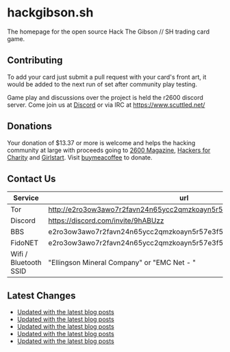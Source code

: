 # hackgibson.sh
The homepage for the open source Hack The Gibson // SH trading card game.


## Contributing

To add your card just submit a pull request with your card's front art, it would be added to the next run of set after community play testing.

Game play and discussions over the project is held the r2600 discord server. Come join us at [Discord](https://discord.com/invite/9hABUzz) or via IRC at https://www.scuttled.net/


## Donations

Your donation of $13.37 or more is welcome and helps the hacking community at large with proceeds going to [2600 Magazine](https://2600.com/), [Hackers for Charity](https://hackersforcharity.org) and [Girlstart](https://girlstart.org).  Visit [buymeacoffee](https://www.buymeacoffee.com/hackgibson.sh) to donate.


## Contact Us

Service | url
-|-
Tor | http://e2ro3ow3awo7r2favn24n65ycc2qmzkoayn5r57e3f56nvjwdcgg32ad.onion
Discord | https://discord.com/invite/9hABUzz
BBS | e2ro3ow3awo7r2favn24n65ycc2qmzkoayn5r57e3f56nvjwdcgg32ad.onion:23
FidoNET | e2ro3ow3awo7r2favn24n65ycc2qmzkoayn5r57e3f56nvjwdcgg32ad.onion:24554
Wifi / Bluetooth SSID | "Ellingson Mineral Company" or "EMC Net - <fidonet address>"

## Latest Changes
<!-- BLOG-POST-LIST:START -->
- [Updated with the latest blog posts](https://github.com/DFW2600/hackgibson.sh/commit/e26a898f3cfd37fcc1bec64b65d843b9ceca4016)
- [Updated with the latest blog posts](https://github.com/DFW2600/hackgibson.sh/commit/5a85ebcd7f94884fe8a7248b78a168f1f31d537f)
- [Updated with the latest blog posts](https://github.com/DFW2600/hackgibson.sh/commit/deb382103968d4ce8912605620f33cd9587cfe9f)
- [Updated with the latest blog posts](https://github.com/DFW2600/hackgibson.sh/commit/2f43383e776d5eabce227541fd92299eaee47d4b)
- [Updated with the latest blog posts](https://github.com/DFW2600/hackgibson.sh/commit/dce4ef41593a00b9b6fd89bed42edf68d3e72206)
<!-- BLOG-POST-LIST:END -->

